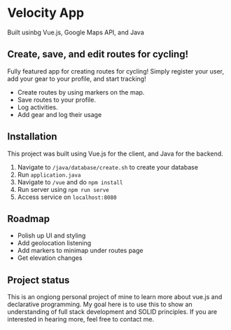 # Velocity App
Built usinbg Vue.js, Google Maps API, and Java

## Create, save, and edit routes for cycling!
Fully featured app for creating routes for cycling! Simply register your user, add your gear to your profile, and start tracking!
- Create routes by using markers on the map.
- Save routes to your profile.
- Log activities.
- Add gear and log their usage

## Installation
This project was built using Vue.js for the client, and Java for the backend.
1. Navigate to ` /java/database/create.sh ` to create your database
2. Run `application.java`
3. Navigate to `/vue` and do `npm install`
4. Run server using `npm run serve`
5. Access service on `localhost:8080`

## Roadmap
- Polish up UI and styling
- Add geolocation listening 
- Add markers to minimap under routes page
- Get elevation changes



## Project status
This is an ongiong personal project of mine to learn more about vue.js and declarative programming. My goal here is to use this to show an understanding of full stack development and SOLID principles. If you are interested in hearing more, feel free to contact me.
